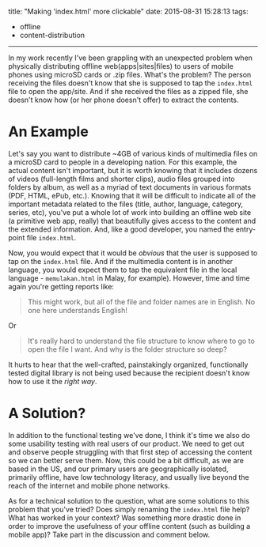 title: "Making 'index.html' more clickable"
date: 2015-08-31 15:28:13
tags:
- offline
- content-distribution
---

In my work recently I've been grappling with an unexpected problem when physically distributing offline web(apps|sites|files) to users of mobile phones using microSD cards or .zip files. What's the problem? The person receiving the files doesn't know that she is supposed to tap the `index.html` file to open the app/site. And if she received the files as a zipped file, she doesn't know how (or her phone doesn't offer) to extract the contents.

# An Example

Let's say you want to distribute ~4GB of various kinds of multimedia files on a microSD card to people in a developing nation. For this example, the actual content isn't important, but it is worth knowing that it includes dozens of videos (full-length films and shorter clips), audio files grouped into folders by album, as well as a myriad of text documents in various formats (PDF, HTML, ePub, etc.). Knowing that it will be difficult to indicate all of the important metadata related to the files (title, author, language, category, series, etc), you've put a whole lot of work into building an offline web site (a primitive web app, really) that beautifully gives access to the content and the extended information. And, like a good developer, you named the entry-point file `index.html`.

Now, you would expect that it would be _obvious_ that the user is supposed to tap on the `index.html` file. And if the multimedia content is in another language, you would expect them to tap the equivalent file in the local language - `memulakan.html` in Malay, for example). However, time and time again you're getting reports like:

> This might work, but all of the file and folder names are in English. No one here understands English!

Or

> It's really hard to understand the file structure to know where to go to open the file I want. And why is the folder structure so deep?

It hurts to hear that the well-crafted, painstakingly organized, functionally tested digital library is not being used because the recipient doesn't know how to use it the *right way*.

# A Solution?

In addition to the functional testing we've done, I think it's time we also do some usability testing with real users of our product. We need to get out and observe people struggling with that first step of accessing the content so we can better serve them. Now, this could be a bit difficult, as we are based in the US, and our primary users are geographically isolated, primarily offline, have low technology literacy, and usually live beyond the reach of the internet and mobile phone networks.

As for a technical solution to the question, what are some solutions to this problem that you've tried? Does simply renaming the `index.html` file help? What has worked in your context? Was something more drastic done in order to improve the usefulness of your offline content (such as building a mobile app)? Take part in the discussion and comment below.
